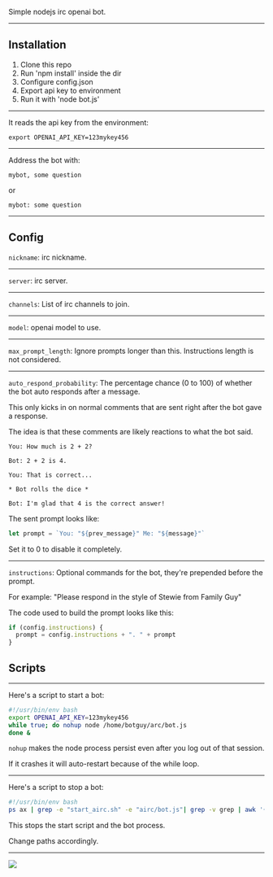 Simple nodejs irc openai bot.

---

## Installation

1) Clone this repo
1) Run 'npm install' inside the dir
1) Configure config.json
1) Export api key to environment
1) Run it with 'node bot.js'

---

It reads the api key from the environment:

`export OPENAI_API_KEY=123mykey456`

---

Address the bot with:

`mybot, some question`

or 

`mybot: some question`

---

## Config

`nickname`: irc nickname.

---

`server`: irc server.

---

`channels`: List of irc channels to join.

---

`model`: openai model to use.

---

`max_prompt_length`: Ignore prompts longer than this. Instructions length is not considered.

---

`auto_respond_probability`: The percentage chance (0 to 100) of whether the bot auto responds after a message.

This only kicks in on normal comments that are sent right after the bot gave a response.

The idea is that these comments are likely reactions to what the bot said.

```
You: How much is 2 + 2?

Bot: 2 + 2 is 4.

You: That is correct...

* Bot rolls the dice *

Bot: I'm glad that 4 is the correct answer! 
```

The sent prompt looks like:

```js
let prompt = `You: "${prev_message}" Me: "${message}"`
```

Set it to 0 to disable it completely.

---

`instructions`: Optional commands for the bot, they're prepended before the prompt.

For example: "Please respond in the style of Stewie from Family Guy"

The code used to build the prompt looks like this:

```js
if (config.instructions) {
  prompt = config.instructions + ". " + prompt
}
```

## Scripts

---

Here's a script to start a bot:

```bash
#!/usr/bin/env bash
export OPENAI_API_KEY=123mykey456
while true; do nohup node /home/botguy/arc/bot.js
done &
```

`nohup` makes the node process persist even after you log out of that session.

If it crashes it will auto-restart because of the while loop.

---

Here's a script to stop a bot:

```bash
#!/usr/bin/env bash
ps ax | grep -e "start_airc.sh" -e "airc/bot.js"| grep -v grep | awk '{print $1}' | xargs kill
```

This stops the start script and the bot process.

Change paths accordingly.

---

![](https://i.imgur.com/H9yo8Jt.jpg)